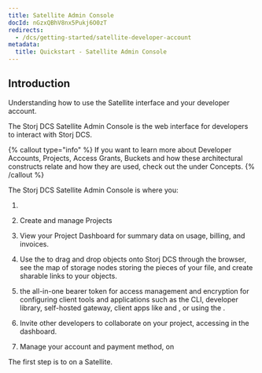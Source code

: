 ```yaml
---
title: Satellite Admin Console
docId: nGzxQBhV8nx5Pukj6O0zT
redirects:
  - /dcs/getting-started/satellite-developer-account
metadata:
  title: Quickstart - Satellite Admin Console
---
```


## Introduction

Understanding how to use the Satellite interface and your developer account.

The Storj DCS Satellite Admin Console is the web interface for developers to interact with Storj DCS.&#x20;

{% callout type="info"  %}
If you want to learn more about Developer Accounts, Projects, Access Grants, Buckets and how these architectural constructs relate and how they are used, check out the [](docId:M-5oxBinC6J1D-qSNjKYS) under Concepts.&#x20;
{% /callout %}

The Storj DCS Satellite Admin Console is where you:

1.  [](docId:3glkuvH4M7AGIawj-qbTR)&#x20;

2.  Create and manage Projects

3.  View your Project Dashboard for summary data on usage, billing, and invoices. [](docId:k6QwBZM3hnzxkCuQxLOal)&#x20;

4.  Use the [](docId:WQ6NnxcVR-lrpWzHiphQI) to drag and drop objects onto Storj DCS through the browser, see the map of storage nodes storing the pieces of your file, and create sharable links to your objects.

5.  [](docId:Ch4vLynsEqyT2-3qDEBiy) the all-in-one bearer token for access management and encryption for configuring client tools and applications such as the CLI, developer library, self-hosted gateway, client apps like [](docId:LdrqSoECrAyE_LQMvj3aF)and [](docId:3Vj_5zZ99c4mTMRhQjGFM), or using the [](docId:yYCzPT8HHcbEZZMvfoCFa).

6.  Invite other developers to collaborate on your project, accessing [](docId:0_4hY4Dp5ju9B8Ec6OTf3) in the dashboard.

7.  Manage your account and payment method, on [](docId:Hurx0SirlRp_O5aUzew7_)&#x20;

The first step is to [](docId:3glkuvH4M7AGIawj-qbTR) on a Satellite.
